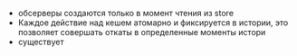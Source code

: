 - обсерверы создаются только в момент чтения из store
- Каждое действие над кешем атомарно и фиксируется в истории,
  это позволяет совершать откаты в определенные моменты истори
- существует
